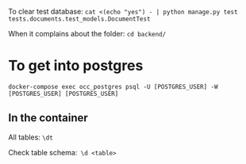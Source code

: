 To clear test database:
`
cat <(echo "yes") - | python manage.py test tests.documents.test_models.DocumentTest
`

When it complains about the folder:
`
cd backend/
`

# To get into postgres

`
docker-compose exec occ_postgres psql -U [POSTGRES_USER] -W [POSTGRES_USER] [POSTGRES_USER]
`

## In the container

All tables: `\dt`

Check table schema:` \d <table>`
